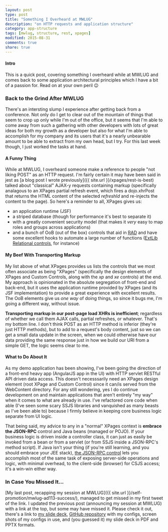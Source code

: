 ```yaml
---
layout: post
type: post
title: "Something I Overheard at MWLUG"
description: "on HTTP requests and application structure"
category: app-structure
tags: [mwlug, structure, rest, xpages]
modified: 2015-08-31
comments: true
share: true
---
```


#### Intro
This is a quick post, covering something I overheard while at MWLUG and comes back to some application architectural principles which I have a bit of a passion for. Read on at your own peril :wink:

### Back to the Grind After MWLUG
There's an intersting slump I experience after getting back from a conference. Not only do I get to clear out of the mountain of things that seem to crop up only while I'm out of the office, but it seems that I'm able to come away from such a gathering with other developers with lots of great ideas for both my growth as a developer but also for what I'm able to accomplish for my company and its users that it's a nearly unbearable amount to be able to extract from my own head, but I try. For this last week though, I just worked the tasks at hand.

#### A Funny Thing
While at MWLUG, I overheard someone make a reference to people "not liking POST" as an HTTP request. I'm fairly certain it may have been said in jest as [a blog post I wrote previously]({{ site.url }}/xpages/rest-is-best) talked about "classical" AJAX-y requests containing markup (specifically analagous to an XPages partial refresh event, which fires a dojo.xhrPost that returns the HTML content of the selected _refreshId_ and re-injects the content to the page). So here's a reminder to all, XPages gives us:

* an application runtime (JSF)
* a striped database (though for performance it's best to separate it)
* with a greatly convenient security model (that makes it _very_ easy to map roles and groups across applications)
* and a bunch of OoB (out of the box) controls that aid in [RAD](//en.wikipedia.org/wiki/Rapid_application_development) and have some excellent hooks to automate a large number of functions ([ExtLib Relational controls](//www-10.lotus.com/ldd/ddwiki.nsf/dx/Video__Using_the_Relational_Controls_in_the_Extension_Library), for instance)

#### My Beef With Transporting Markup
My list above of what XPages provides us lists the controls that we most often associate as being "XPages" (specifically the design elements of XPages and Custom Controls, along with the _xp_ and _xe_ controls) at the end. My approach is opinionated in the absolute segregation of front-end and back-end, but it uses the application runtime provided by XPages (and its JSF implementation) to provide a great experience with excellent results. The OoB elements give us _one way_ of doing things, so since it bugs me, I'm going a different way, without issue.

**Transporting markup in our post-page load XHRs is inefficient**; regardless of whether we call them AJAX calls, partial refreshes, or whatever. That's my bottom line. I don't think POST as an HTTP method is inferior (they're just HTTP methods), but to add to a request's body content, just so we can get a small data update in the screen, when we could otherwise have our data providing the same response just in how we build our URI from a simple GET, the logic seems clear to me.

#### What to Do About It
As my demo application has been showing, I've been going the direction of a front-end heavy app (AngularJS app in the UI) with HTTP servlet RESTful API driven data access. This doesn't necesssarily need an XPages design element (root XPage and Custom Control) since it can/is served from the WebContent directory. For any still wondering, yes I do continue development on and maintain applications that aren't entirely "my way" when it comes to what are already in use. I've refactored core code when able (I've seen some scary SSJS libraries and vanquished as many beasts as I've been able to) because I firmly believe in keeping core business logic separate from UI logic.

That being said, my advice to any in a "normal" XPages context is **embrace the JSON-RPC** control and Java beans (managed or POJO). If your business logic is driven inside a controller class, it can just as easily be invoked from a bean or from a servlet (or from SSJS inside a JSON-RPC's method script). If Java isn't your thing (if you're still learning, and you should embrace your JEE stack), [the JSON-RPC control](//www.notesin9.com/2014/05/21/tim-explains-json-rpc-codefortim/) lets you accomplish most of the same task of exposing server-side operations and logic, with minimal overhead, to the client-side (browser) for CSJS access; it's a win-win either way.

### In Case You Missed It...
[My last post, recapping my session at MWLUG]({{ site.url }}/self-promotion/mwlug-ad113-success/), managed to get missed in my first tweet of the link. I updated the previous post (announcing my session at MWLUG) with a link at the top, but some may have missed it. Please check it out, there's a link to [my slide deck](//www.slideshare.net/edm00se/ad113-speed-up-your-applications-w-nginx-and-pagespeed), [GitHub repository](//github.com/edm00se/AD113-Speed-Up-Your-Apps-with-Nginx-and-PageSpeed) with my configs, screen shots of my configs in use, and (you guessed it) my slide deck in PDF and PPTX formats.